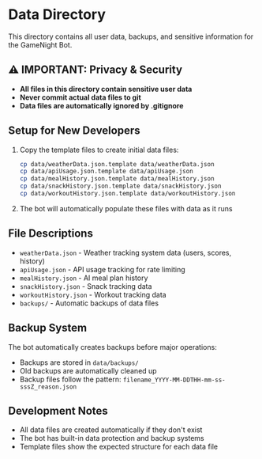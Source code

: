 # Data Directory

This directory contains all user data, backups, and sensitive information for the GameNight Bot.

## ⚠️ IMPORTANT: Privacy & Security

- **All files in this directory contain sensitive user data**
- **Never commit actual data files to git**
- **Data files are automatically ignored by .gitignore**

## Setup for New Developers

1. Copy the template files to create initial data files:
   ```bash
   cp data/weatherData.json.template data/weatherData.json
   cp data/apiUsage.json.template data/apiUsage.json
   cp data/mealHistory.json.template data/mealHistory.json
   cp data/snackHistory.json.template data/snackHistory.json
   cp data/workoutHistory.json.template data/workoutHistory.json
   ```

2. The bot will automatically populate these files with data as it runs

## File Descriptions

- `weatherData.json` - Weather tracking system data (users, scores, history)
- `apiUsage.json` - API usage tracking for rate limiting
- `mealHistory.json` - AI meal plan history
- `snackHistory.json` - Snack tracking data
- `workoutHistory.json` - Workout tracking data
- `backups/` - Automatic backups of data files

## Backup System

The bot automatically creates backups before major operations:
- Backups are stored in `data/backups/`
- Old backups are automatically cleaned up
- Backup files follow the pattern: `filename_YYYY-MM-DDTHH-mm-ss-sssZ_reason.json`

## Development Notes

- All data files are created automatically if they don't exist
- The bot has built-in data protection and backup systems
- Template files show the expected structure for each data file
